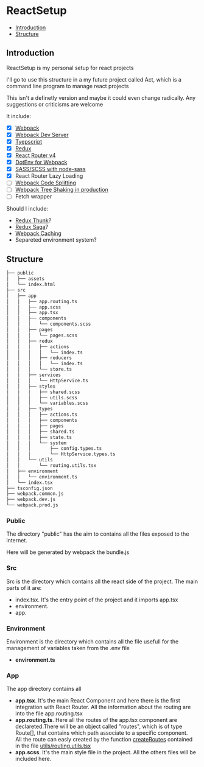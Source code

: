 # ReactSetup

- [Introduction](#introduction)
- [Structure](#structure)

<h2 id='introduction'>Introduction</h2>
ReactSetup is my personal setup for react projects

I'll go to use this structure in a my future project called Act, which is a command line program to manage react projects

This isn't a definetly version and maybe it could even change radically.
Any suggestions or criticisms are welcome

It include:
- [x] [Webpack](https://webpack.js.org/)
- [x] [Webpack Dev Server](https://webpack.js.org/configuration/dev-server/)
- [x] [Tyepscript](https://www.typescriptlang.org/)
- [x] [Redux](https://redux.js.org/)
- [x] [React Router v4](https://reacttraining.com/react-router/)
- [x] [DotEnv for Webpack](https://github.com/mrsteele/dotenv-webpack)
- [x] [SASS/SCSS with node-sass](https://sass-lang.com/)
- [x] React Router Lazy Loading
- [ ] [Webpack Code Splitting](https://webpack.js.org/guides/code-splitting/)
- [ ] [Webpack Tree Shaking in production](https://webpack.js.org/guides/tree-shaking/)
- [ ] Fetch wrapper

Should I include:
- [Redux Thunk](https://github.com/reduxjs/redux-thunk)?
- [Redux Saga](https://redux-saga.js.org/)?
- [Webpack Caching](https://webpack.js.org/guides/caching/)
- Separeted environment system?

<h2 id='structure'>Structure</h2>

```bash
├── public
│   ├── assets
│   └── index.html
├── src
│   ├── app
│   │   ├── app.routing.ts
│   │   ├── app.scss
│   │   ├── app.tsx
│   │   ├── components
│   │   │   └── components.scss
│   │   ├── pages
│   │   │   └── pages.scss
│   │   ├── redux
│   │   │   ├── actions
│   │   │   │   └── index.ts
│   │   │   ├── reducers
│   │   │   │   └── index.ts
│   │   │   └── store.ts
│   │   ├── services
│   │   │   └── HttpService.ts
│   │   ├── styles
│   │   │   ├── shared.scss
│   │   │   ├── utils.scss
│   │   │   └── variables.scss
│   │   ├── types
│   │   │   ├── actions.ts
│   │   │   ├── components
│   │   │   ├── pages
│   │   │   ├── shared.ts
│   │   │   ├── state.ts
│   │   │   └── system
│   │   │       ├── config.types.ts
│   │   │       └── HttpService.types.ts
│   │   └── utils
│   │       └── routing.utils.tsx
│   ├── environment
│   │   └── environment.ts
│   └── index.tsx
├── tsconfig.json
├── webpack.common.js
├── webpack.dev.js
└── webpack.prod.js
```

### Public
The directory "public" has the aim to contains all the files exposed to the internet.

Here will be generated by webpack the bundle.js

### Src
Src is the directory which contains all the react side of the project.
The main parts of it are:
- index.tsx. It's the entry point of the project and it imports app.tsx
- environment.
- app.

### Environment
Environment is the directory which contains all the file usefull for the management of variables taken from the .env file
- **environment.ts** 


### App
The app directory contains all

- **app.tsx**. It's the main React Component and here there is the first integration with React Router. All the information about the routing are into the file app.routing.tsx
- **app.routing.ts**. Here all the routes of the app.tsx component are declareted.There will be an object called "routes", which is of type Route[], that contains which path associate to a specific component.<br/>
All the route can easly created by the function [createRoutes]() contained in the file [utils/routing.utils.tsx]()
- **app.scss**. It's the main style file in the project. All the others files will be included here.

